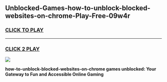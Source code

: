 
## Unblocked-Games-how-to-unblock-blocked-websites-on-chrome-Play-Free-09w4r
<h3>
<a href="https://premium76.site?title=how-to-unblock-blocked-websites-on-chrome&ref=23A">CLICK TO PLAY</a></h3>
<hr>

<h3>
<a href="https://premium76.site?title=how-to-unblock-blocked-websites-on-chrome&ref=23A">CLICK 2 PLAY</a>
  
</h3>

<a href="https://premium76.site?title=how-to-unblock-blocked-websites-on-chrome&ref=23A"><img src="https://clearcache.store/games.png"></a>


**how-to-unblock-blocked-websites-on-chrome games unblocked: Your Gateway to Fun and Accessible Online Gaming**
